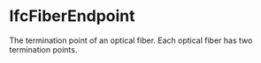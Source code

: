 IfcFiberEndpoint
================
The termination point of an optical fiber. Each optical fiber has two
termination points.


